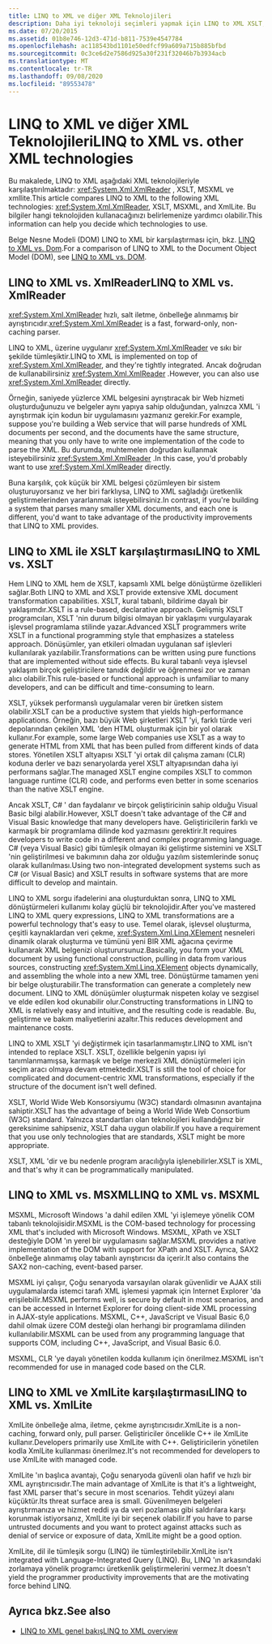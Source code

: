 ```yaml
---
title: LINQ to XML ve diğer XML Teknolojileri
description: Daha iyi teknoloji seçimleri yapmak için LINQ to XML XSLT, MSXML ve XmlLite ile nasıl Karşılaştırıldığı hakkında bilgi edinin.
ms.date: 07/20/2015
ms.assetid: 01b8e746-12d3-471d-b811-7539e4547784
ms.openlocfilehash: ac118543bd1101e50edfcf99a609a715b885bfbd
ms.sourcegitcommit: 0c3ce6d2e7586d925a30f231f32046b7b3934acb
ms.translationtype: MT
ms.contentlocale: tr-TR
ms.lasthandoff: 09/08/2020
ms.locfileid: "89553478"
---
```

# <a name="linq-to-xml-vs-other-xml-technologies"></a><span data-ttu-id="a197d-103">LINQ to XML ve diğer XML Teknolojileri</span><span class="sxs-lookup"><span data-stu-id="a197d-103">LINQ to XML vs. other XML technologies</span></span>

<span data-ttu-id="a197d-104">Bu makalede, LINQ to XML aşağıdaki XML teknolojileriyle karşılaştırılmaktadır: <xref:System.Xml.XmlReader> , XSLT, MSXML ve xmllite.</span><span class="sxs-lookup"><span data-stu-id="a197d-104">This article compares LINQ to XML to the following XML technologies: <xref:System.Xml.XmlReader>, XSLT, MSXML, and XmlLite.</span></span> <span data-ttu-id="a197d-105">Bu bilgiler hangi teknolojiden kullanacağınızı belirlemenize yardımcı olabilir.</span><span class="sxs-lookup"><span data-stu-id="a197d-105">This information can help you decide which technologies to use.</span></span>

<span data-ttu-id="a197d-106">Belge Nesne Modeli (DOM) LINQ to XML bir karşılaştırması için, bkz. [LINQ to XML vs. Dom](linq-xml-vs-dom.md).</span><span class="sxs-lookup"><span data-stu-id="a197d-106">For a comparison of LINQ to XML to the Document Object Model (DOM), see [LINQ to XML vs. DOM](linq-xml-vs-dom.md).</span></span>

## <a name="linq-to-xml-vs-xmlreader"></a><span data-ttu-id="a197d-107">LINQ to XML vs. XmlReader</span><span class="sxs-lookup"><span data-stu-id="a197d-107">LINQ to XML vs. XmlReader</span></span>

<span data-ttu-id="a197d-108"><xref:System.Xml.XmlReader> hızlı, salt iletme, önbelleğe alınmamış bir ayrıştırıcıdır.</span><span class="sxs-lookup"><span data-stu-id="a197d-108"><xref:System.Xml.XmlReader> is a fast, forward-only, non-caching parser.</span></span>

<span data-ttu-id="a197d-109">LINQ to XML, üzerine uygulanır <xref:System.Xml.XmlReader> ve sıkı bir şekilde tümleşiktir.</span><span class="sxs-lookup"><span data-stu-id="a197d-109">LINQ to XML is implemented on top of <xref:System.Xml.XmlReader>, and they're tightly integrated.</span></span> <span data-ttu-id="a197d-110">Ancak doğrudan de kullanabilirsiniz <xref:System.Xml.XmlReader> .</span><span class="sxs-lookup"><span data-stu-id="a197d-110">However, you can also use <xref:System.Xml.XmlReader> directly.</span></span>

<span data-ttu-id="a197d-111">Örneğin, saniyede yüzlerce XML belgesini ayrıştıracak bir Web hizmeti oluşturduğunuzu ve belgeler aynı yapıya sahip olduğundan, yalnızca XML 'i ayrıştırmak için kodun bir uygulamasını yazmanız gerekir.</span><span class="sxs-lookup"><span data-stu-id="a197d-111">For example, suppose you're building a Web service that will parse hundreds of XML documents per second, and the documents have the same structure, meaning that you only have to write one implementation of the code to parse the XML.</span></span> <span data-ttu-id="a197d-112">Bu durumda, muhtemelen doğrudan kullanmak isteyebilirsiniz <xref:System.Xml.XmlReader> .</span><span class="sxs-lookup"><span data-stu-id="a197d-112">In this case, you'd probably want to use <xref:System.Xml.XmlReader> directly.</span></span>

<span data-ttu-id="a197d-113">Buna karşılık, çok küçük bir XML belgesi çözümleyen bir sistem oluşturuyorsanız ve her biri farklıysa, LINQ to XML sağladığı üretkenlik geliştirmelerinden yararlanmak isteyebilirsiniz.</span><span class="sxs-lookup"><span data-stu-id="a197d-113">In contrast, if you're building a system that parses many smaller XML documents, and each one is different, you'd want to take advantage of the productivity improvements that LINQ to XML provides.</span></span>

## <a name="linq-to-xml-vs-xslt"></a><span data-ttu-id="a197d-114">LINQ to XML ile XSLT karşılaştırması</span><span class="sxs-lookup"><span data-stu-id="a197d-114">LINQ to XML vs. XSLT</span></span>

<span data-ttu-id="a197d-115">Hem LINQ to XML hem de XSLT, kapsamlı XML belge dönüştürme özellikleri sağlar.</span><span class="sxs-lookup"><span data-stu-id="a197d-115">Both LINQ to XML and XSLT provide extensive XML document transformation capabilities.</span></span> <span data-ttu-id="a197d-116">XSLT, kural tabanlı, bildirime dayalı bir yaklaşımdır.</span><span class="sxs-lookup"><span data-stu-id="a197d-116">XSLT is a rule-based, declarative approach.</span></span> <span data-ttu-id="a197d-117">Gelişmiş XSLT programcıları, XSLT 'nin durum bilgisi olmayan bir yaklaşımı vurgulayarak işlevsel programlama stilinde yazar.</span><span class="sxs-lookup"><span data-stu-id="a197d-117">Advanced XSLT programmers write XSLT in a functional programming style that emphasizes a stateless approach.</span></span> <span data-ttu-id="a197d-118">Dönüşümler, yan etkileri olmadan uygulanan saf işlevleri kullanılarak yazılabilir.</span><span class="sxs-lookup"><span data-stu-id="a197d-118">Transformations can be written using pure functions that are implemented without side effects.</span></span> <span data-ttu-id="a197d-119">Bu kural tabanlı veya işlevsel yaklaşım birçok geliştiricilere tanıdık değildir ve öğrenmesi zor ve zaman alıcı olabilir.</span><span class="sxs-lookup"><span data-stu-id="a197d-119">This rule-based or functional approach is unfamiliar to many developers, and can be difficult and time-consuming to learn.</span></span>

<span data-ttu-id="a197d-120">XSLT, yüksek performanslı uygulamalar veren bir üretken sistem olabilir.</span><span class="sxs-lookup"><span data-stu-id="a197d-120">XSLT can be a productive system that yields high-performance applications.</span></span> <span data-ttu-id="a197d-121">Örneğin, bazı büyük Web şirketleri XSLT 'yi, farklı türde veri depolarından çekilen XML 'den HTML oluşturmak için bir yol olarak kullanır.</span><span class="sxs-lookup"><span data-stu-id="a197d-121">For example, some large Web companies use XSLT as a way to generate HTML from XML that has been pulled from different kinds of data stores.</span></span> <span data-ttu-id="a197d-122">Yönetilen XSLT altyapısı XSLT 'yi ortak dil çalışma zamanı (CLR) koduna derler ve bazı senaryolarda yerel XSLT altyapısından daha iyi performans sağlar.</span><span class="sxs-lookup"><span data-stu-id="a197d-122">The managed XSLT engine compiles XSLT to common language runtime (CLR) code, and performs even better in some scenarios than the native XSLT engine.</span></span>

<span data-ttu-id="a197d-123">Ancak XSLT, C# ' dan faydalanır ve birçok geliştiricinin sahip olduğu Visual Basic bilgi alabilir.</span><span class="sxs-lookup"><span data-stu-id="a197d-123">However, XSLT doesn't take advantage of the C# and Visual Basic knowledge that many developers have.</span></span> <span data-ttu-id="a197d-124">Geliştiricilerin farklı ve karmaşık bir programlama dilinde kod yazmasını gerektirir.</span><span class="sxs-lookup"><span data-stu-id="a197d-124">It requires developers to write code in a different and complex programming language.</span></span> <span data-ttu-id="a197d-125">C# (veya Visual Basic) gibi tümleşik olmayan iki geliştirme sistemini ve XSLT 'nin geliştirilmesi ve bakımının daha zor olduğu yazılım sistemlerinde sonuç olarak kullanılması.</span><span class="sxs-lookup"><span data-stu-id="a197d-125">Using two non-integrated development systems such as C# (or Visual Basic) and XSLT results in software systems that are more difficult to develop and maintain.</span></span>

<span data-ttu-id="a197d-126">LINQ to XML sorgu ifadelerini ana oluşturduktan sonra, LINQ to XML dönüştürmeleri kullanımı kolay güçlü bir teknolojidir.</span><span class="sxs-lookup"><span data-stu-id="a197d-126">After you've mastered LINQ to XML query expressions, LINQ to XML transformations are a powerful technology that's easy to use.</span></span> <span data-ttu-id="a197d-127">Temel olarak, işlevsel oluşturma, çeşitli kaynaklardan veri çekme, <xref:System.Xml.Linq.XElement> nesneleri dinamik olarak oluşturma ve tümünü yeni BIR XML ağacına çevirme kullanarak XML belgenizi oluşturursunuz.</span><span class="sxs-lookup"><span data-stu-id="a197d-127">Basically, you form your XML document by using functional construction, pulling in data from various sources, constructing <xref:System.Xml.Linq.XElement> objects dynamically, and assembling the whole into a new XML tree.</span></span> <span data-ttu-id="a197d-128">Dönüştürme tamamen yeni bir belge oluşturabilir.</span><span class="sxs-lookup"><span data-stu-id="a197d-128">The transformation can generate a completely new document.</span></span> <span data-ttu-id="a197d-129">LINQ to XML dönüşümler oluşturmak nispeten kolay ve sezgisel ve elde edilen kod okunabilir olur.</span><span class="sxs-lookup"><span data-stu-id="a197d-129">Constructing transformations in LINQ to XML is relatively easy and intuitive, and the resulting code is readable.</span></span> <span data-ttu-id="a197d-130">Bu, geliştirme ve bakım maliyetlerini azaltır.</span><span class="sxs-lookup"><span data-stu-id="a197d-130">This reduces development and maintenance costs.</span></span>

<span data-ttu-id="a197d-131">LINQ to XML XSLT 'yi değiştirmek için tasarlanmamıştır.</span><span class="sxs-lookup"><span data-stu-id="a197d-131">LINQ to XML isn't intended to replace XSLT.</span></span> <span data-ttu-id="a197d-132">XSLT, özellikle belgenin yapısı iyi tanımlanmamışsa, karmaşık ve belge merkezli XML dönüştürmeleri için seçim aracı olmaya devam etmektedir.</span><span class="sxs-lookup"><span data-stu-id="a197d-132">XSLT is still the tool of choice for complicated and document-centric XML transformations, especially if the structure of the document isn't well defined.</span></span>

<span data-ttu-id="a197d-133">XSLT, World Wide Web Konsorsiyumu (W3C) standardı olmasının avantajına sahiptir.</span><span class="sxs-lookup"><span data-stu-id="a197d-133">XSLT has the advantage of being a World Wide Web Consortium (W3C) standard.</span></span> <span data-ttu-id="a197d-134">Yalnızca standartları olan teknolojileri kullandığınız bir gereksinime sahipseniz, XSLT daha uygun olabilir.</span><span class="sxs-lookup"><span data-stu-id="a197d-134">If you have a requirement that you use only technologies that are standards, XSLT might be more appropriate.</span></span>

<span data-ttu-id="a197d-135">XSLT, XML 'dir ve bu nedenle program aracılığıyla işlenebilirler.</span><span class="sxs-lookup"><span data-stu-id="a197d-135">XSLT is XML, and that's why it can be programmatically manipulated.</span></span>

## <a name="linq-to-xml-vs-msxml"></a><span data-ttu-id="a197d-136">LINQ to XML vs. MSXML</span><span class="sxs-lookup"><span data-stu-id="a197d-136">LINQ to XML vs. MSXML</span></span>

<span data-ttu-id="a197d-137">MSXML, Microsoft Windows 'a dahil edilen XML 'yi işlemeye yönelik COM tabanlı teknolojisidir.</span><span class="sxs-lookup"><span data-stu-id="a197d-137">MSXML is the COM-based technology for processing XML that's included with Microsoft Windows.</span></span> <span data-ttu-id="a197d-138">MSXML, XPath ve XSLT desteğiyle DOM 'ın yerel bir uygulamasını sağlar.</span><span class="sxs-lookup"><span data-stu-id="a197d-138">MSXML provides a native implementation of the DOM with support for XPath and XSLT.</span></span> <span data-ttu-id="a197d-139">Ayrıca, SAX2 önbelleğe alınmamış olay tabanlı ayrıştırıcısı da içerir.</span><span class="sxs-lookup"><span data-stu-id="a197d-139">It also contains the SAX2 non-caching, event-based parser.</span></span>

<span data-ttu-id="a197d-140">MSXML iyi çalışır, Çoğu senaryoda varsayılan olarak güvenlidir ve AJAX stili uygulamalarda istemci tarafı XML işlemesi yapmak için Internet Explorer 'da erişilebilir.</span><span class="sxs-lookup"><span data-stu-id="a197d-140">MSXML performs well, is secure by default in most scenarios, and can be accessed in Internet Explorer for doing client-side XML processing in AJAX-style applications.</span></span> <span data-ttu-id="a197d-141">MSXML, C++, JavaScript ve Visual Basic 6,0 dahil olmak üzere COM desteği olan herhangi bir programlama dilinden kullanılabilir.</span><span class="sxs-lookup"><span data-stu-id="a197d-141">MSXML can be used from any programming language that supports COM, including C++, JavaScript, and Visual Basic 6.0.</span></span>

<span data-ttu-id="a197d-142">MSXML, CLR 'ye dayalı yönetilen kodda kullanım için önerilmez.</span><span class="sxs-lookup"><span data-stu-id="a197d-142">MSXML isn't recommended for use in managed code based on the CLR.</span></span>

## <a name="linq-to-xml-vs-xmllite"></a><span data-ttu-id="a197d-143">LINQ to XML ve XmlLite karşılaştırması</span><span class="sxs-lookup"><span data-stu-id="a197d-143">LINQ to XML vs. XmlLite</span></span>

<span data-ttu-id="a197d-144">XmlLite önbelleğe alma, iletme, çekme ayrıştırıcısıdır.</span><span class="sxs-lookup"><span data-stu-id="a197d-144">XmlLite is a non-caching, forward only, pull parser.</span></span> <span data-ttu-id="a197d-145">Geliştiriciler öncelikle C++ ile XmlLite kullanır.</span><span class="sxs-lookup"><span data-stu-id="a197d-145">Developers primarily use XmlLite with C++.</span></span> <span data-ttu-id="a197d-146">Geliştiricilerin yönetilen kodla XmlLite kullanması önerilmez.</span><span class="sxs-lookup"><span data-stu-id="a197d-146">It's not recommended for developers to use XmlLite with managed code.</span></span>

<span data-ttu-id="a197d-147">XmlLite 'ın başlıca avantajı, Çoğu senaryoda güvenli olan hafif ve hızlı bir XML ayrıştırıcısıdır.</span><span class="sxs-lookup"><span data-stu-id="a197d-147">The main advantage of XmlLite is that it's a lightweight, fast XML parser that's secure in most scenarios.</span></span> <span data-ttu-id="a197d-148">Tehdit yüzeyi alanı küçüktür.</span><span class="sxs-lookup"><span data-stu-id="a197d-148">Its threat surface area is small.</span></span> <span data-ttu-id="a197d-149">Güvenilmeyen belgeleri ayrıştırmanıza ve hizmet reddi ya da veri pozlaması gibi saldırılara karşı korunmak istiyorsanız, XmlLite iyi bir seçenek olabilir.</span><span class="sxs-lookup"><span data-stu-id="a197d-149">If you have to parse untrusted documents and you want to protect against attacks such as denial of service or exposure of data, XmlLite might be a good option.</span></span>

<span data-ttu-id="a197d-150">XmlLite, dil ile tümleşik sorgu (LINQ) ile tümleştirilebilir.</span><span class="sxs-lookup"><span data-stu-id="a197d-150">XmlLite isn't integrated with Language-Integrated Query (LINQ).</span></span> <span data-ttu-id="a197d-151">Bu, LINQ 'ın arkasındaki zorlamaya yönelik programcı üretkenlik geliştirmelerini vermez.</span><span class="sxs-lookup"><span data-stu-id="a197d-151">It doesn't yield the programmer productivity improvements that are the motivating force behind LINQ.</span></span>

## <a name="see-also"></a><span data-ttu-id="a197d-152">Ayrıca bkz.</span><span class="sxs-lookup"><span data-stu-id="a197d-152">See also</span></span>

- [<span data-ttu-id="a197d-153">LINQ to XML genel bakış</span><span class="sxs-lookup"><span data-stu-id="a197d-153">LINQ to XML overview</span></span>](linq-xml-overview.md)
